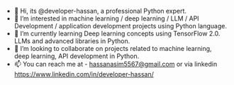 - 👋 Hi, its @developer-hassan, a professional Python expert.
- 👀 I’m interested in machine learning / deep learning / LLM / API Development / application development projects using Python language.
- 🌱 I’m currently learning Deep learning concepts using TensorFlow 2.0. LLMs and advanced libraries in Python.
- 💞️ I’m looking to collaborate on projects related to machine learning, deep learning, API development in Python.
- 📫 You can reach me at - hassanasim5567@gmail.com or via linkedin https://www.linkedin.com/in/developer-hassan/

<!---
developer-hassan/developer-hassan is a ✨ special ✨ repository because its `README.md` (this file) appears on your GitHub profile.
You can click the Preview link to take a look at your changes.
--->
